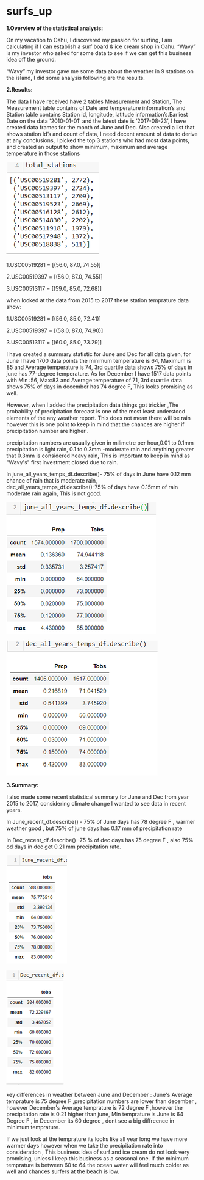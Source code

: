 # surfs_up

**1.Overview of the statistical analysis:**

On my vacation to Oahu, I discovered my passion for surfing, I am calculating if I can establish a surf board & ice cream shop in Oahu. “Wavy” is my investor who asked for some data to see if we can get this business idea off the ground.

“Wavy” my investor gave me some data about the weather in 9 stations on the island, I did some analysis following are the results.

**2.Results:**

The data I have received have 2 tables Measurement and Station, The Measurement table contains of Date and temperature information’s and Station table contains Station id, longitude, latitude information’s.Earliest Date on the data '2010-01-01' and the latest date is ‘2017-08-23’, I have created data frames for the month of June and Dec.
Also created a list that shows station Id’s and count of data, I need decent amount of data to derive at any conclusions, I picked the top 3 stations who had most data points, and created an output to show minimum, maximum and average temperature in those stations 

![output](images/stationid_count.PNG)



1.USC00519281 = [(56.0, 87.0, 74.55)]

2.USC00519397 = [(56.0, 87.0, 74.55)]

3.USC00513117 = [(59.0, 85.0, 72.68)]

when looked at the data from 2015 to 2017 these station temprature data show:



1.USC00519281 = [(56.0, 85.0, 72.41)]

2.USC00519397 = [(58.0, 87.0, 74.90)]

3.USC00513117 = [(60.0, 85.0, 73.29)]

I have created a summary statistic for June and Dec for all data given, for June I have 1700 data points the minimum temperature is 64, Maximum is 85 and Average temperature is 74, 3rd quartile data shows 75% of days in june has 77-degree temperature. As for December I have 1517 data points with Min :56, Max:83 and Average temperature of 71, 3rd quartile data shows 75% of days in december has 74 degree F, This looks promising as well.

However, when I added the precipitation data things got trickier ,The probability of precipitation forecast is one of the most least understood elements of the any weather report. This does not mean there will be rain however this is one point to keep in mind that the chances are higher if precipitation number are higher . 

precipitation numbers are usually given in milimetre per hour,0.01 to 0.1mm precipitation is light rain, 0.1 to 0.3mm -moderate rain and anything greater that 0.3mm is considered heavy rain, This is important to keep in mind as "Wavy's" first investment closed due to rain.

In june_all_years_temps_df.describe()- 75% of days in June have 0.12 mm chance of rain that is moderate rain, dec_all_years_temps_df.describe()-75% of days have 0.15mm of rain moderate rain again, This is not good.

![output](images/june_temp.PNG)

![output](images/dec_temp.PNG)


**3.Summary:**

I also made some recent statistical summary for June and Dec from year 2015 to 2017, considering climate change I wanted to see data in recent years. 

In June_recent_df.describe() - 75% of June days has 78 degree F , warmer weather good , but 75% of june days has 0.17 mm of precipitation rate

In Dec_recent_df.describe() -75 % of dec days has 75 degree F , also 75% od days in dec get 0.21 mm precipitation rate.

![output](images/june_recent_temp.PNG)

![output](images/dec_recent_temp.PNG)

key differences in weather between June and December : June's Average temprature is 75 degree F ,precipitation numbers are lower than december , however December's Average temprature is 72 degree F ,however the precipitation rate is 0.21 higher than june, Min temprature is June is 64 Degree F , in December its 60 degree , dont see a big diffreence in minimum temprature.

If we just look at the temprature its looks like all year long we have more warmer days however when we take the precipitation rate into consideration , This business idea of surf and ice cream do not look very promising, unless I keep this business as a seasonal one. If the minimum temprature is between 60 to 64 the ocean water will feel much colder as well and chances surfers at the beach is low.





